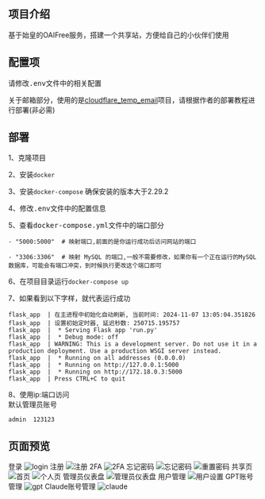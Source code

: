 ## 项目介绍  
基于始皇的OAIFree服务，搭建一个共享站，方便给自己的小伙伴们使用  

## 配置项  

请修改<kbd>.env</kbd>文件中的相关配置

关于邮箱部分，使用的是[cloudflare_temp_email](https://github.com/dreamhunter2333/cloudflare_temp_email)项目，请根据作者的部署教程进行部署(非必需)

## 部署 

1、克隆项目  

2、安装```docker```

3、安装```docker-compose```
确保安装的版本大于2.29.2

4、修改<kbd>.env</kbd>文件中的配置信息 

5、查看<kbd>docker-compose.yml</kbd>文件中的端口部分
```
- "5000:5000"  # 映射端口,前面的是你运行成功后访问网站的端口  

- "3306:3306"  # 映射 MySQL 的端口,一般不需要修改，如果你有一个正在运行的MySQL数据库，可能会有端口冲突，到时候执行更改这个端口即可
```

6、在项目目录运行```docker-compose up```

7、如果看到以下字样，就代表运行成功  
```
flask_app  | 在主进程中初始化自动刷新, 当前时间: 2024-11-07 13:05:04.351826
flask_app  | 设置初始定时器, 延迟秒数: 250715.195757
flask_app  |  * Serving Flask app 'run.py'
flask_app  |  * Debug mode: off
flask_app  | WARNING: This is a development server. Do not use it in a production deployment. Use a production WSGI server instead.
flask_app  |  * Running on all addresses (0.0.0.0)
flask_app  |  * Running on http://127.0.0.1:5000
flask_app  |  * Running on http://172.18.0.3:5000
flask_app  | Press CTRL+C to quit
```

8、使用ip:端口访问  
默认管理员账号  
```
admin  123123
```

## 页面预览  
登录
![login](https://github.com/user-attachments/assets/adefeaf2-46cc-445f-a106-0abd7aa176da)
注册
![注册](https://github.com/user-attachments/assets/0e1ce0b1-a9be-410a-a5b9-05411b5a2be8)
2FA
![2FA](https://github.com/user-attachments/assets/60fc7c26-f9b9-4be2-a5fb-f536f33ab7ea)
忘记密码
![忘记密码](https://github.com/user-attachments/assets/041733f5-73af-433f-ab60-dbfed148a76a)
![重置密码](https://github.com/user-attachments/assets/e29bce0d-e258-420a-8446-ec5fadcfd6a4)
共享页
![首页](https://github.com/user-attachments/assets/38928d62-7162-41fa-a9e6-86efffa1ef29)
![个人页](https://github.com/user-attachments/assets/2854ad46-a4d1-47b2-ac9b-1d3afab62fa0)
管理员仪表盘
![管理员仪表盘](https://github.com/user-attachments/assets/8f54e760-5c99-478d-b88f-d46be917ef24)
用户管理
![用户设置](https://github.com/user-attachments/assets/cbd89e16-b398-449b-a3bf-6753867e268f)
GPT账号管理
![gpt](https://github.com/user-attachments/assets/482f767e-89c2-414a-810f-3dde0ec76d3e)
Claude账号管理
![claude](https://github.com/user-attachments/assets/bba0fdd2-2179-4c8e-98c0-b7863870aad9)

